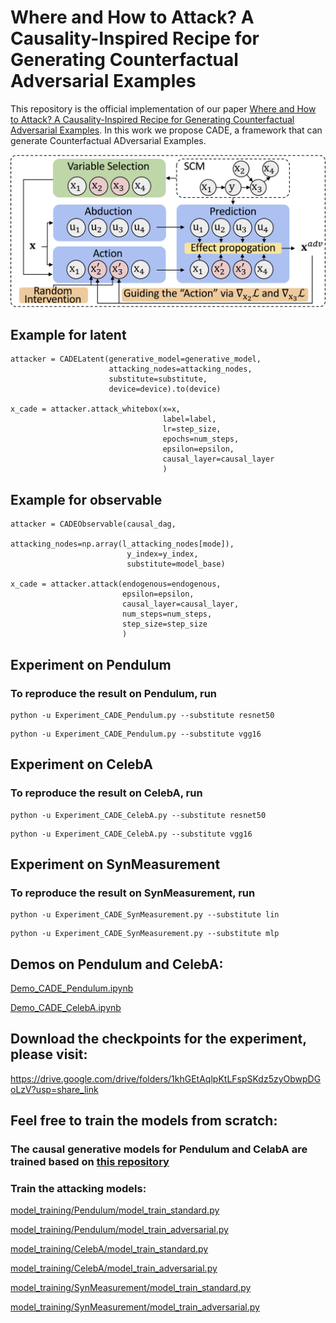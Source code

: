 # Where and How to Attack? A Causality-Inspired Recipe for Generating Counterfactual Adversarial Examples

This repository is the official implementation of our paper [Where and How to Attack? A Causality-Inspired Recipe for Generating Counterfactual Adversarial Examples](https://arxiv.org/abs/2312.13628).
In this work we propose CADE, a framework that can generate Counterfactual ADversarial Examples.

![framework of CADE.](framework.png)

## Example for latent
```
attacker = CADELatent(generative_model=generative_model, 
                      attacking_nodes=attacking_nodes, 
                      substitute=substitute, 
                      device=device).to(device)
                      
x_cade = attacker.attack_whitebox(x=x, 
                                  label=label, 
                                  lr=step_size, 
                                  epochs=num_steps, 
                                  epsilon=epsilon,
                                  causal_layer=causal_layer
                                  )                  
```


## Example for observable
```
attacker = CADEObservable(causal_dag, 
                          attacking_nodes=np.array(l_attacking_nodes[mode]), 
                          y_index=y_index, 
                          substitute=model_base)
                          
x_cade = attacker.attack(endogenous=endogenous, 
                         epsilon=epsilon, 
                         causal_layer=causal_layer,
                         num_steps=num_steps,
                         step_size=step_size
                         )                                                   
```

## Experiment on Pendulum
### To reproduce the result on Pendulum, run 
```
python -u Experiment_CADE_Pendulum.py --substitute resnet50
```

```
python -u Experiment_CADE_Pendulum.py --substitute vgg16
```


## Experiment on CelebA
### To reproduce the result on CelebA, run 
```
python -u Experiment_CADE_CelebA.py --substitute resnet50
```

```
python -u Experiment_CADE_CelebA.py --substitute vgg16
```

## Experiment on SynMeasurement
### To reproduce the result on SynMeasurement, run 
```
python -u Experiment_CADE_SynMeasurement.py --substitute lin
```

```
python -u Experiment_CADE_SynMeasurement.py --substitute mlp
```

## Demos on Pendulum and CelebA:
[Demo_CADE_Pendulum.ipynb](Demo_CADE_Pendulum.ipynb)

[Demo_CADE_CelebA.ipynb](Demo_CADE_CelebA.ipynb)

## Download the checkpoints for the experiment, please visit:

https://drive.google.com/drive/folders/1khGEtAqlpKtLFspSKdz5zyObwpDGoLzV?usp=share_link

## Feel free to train the models from scratch:

### The causal generative models for Pendulum and CelabA are trained based on [this repository](https://github.com/xwshen51/DEAR)

### Train the attacking models:

[model_training/Pendulum/model_train_standard.py](model_training/Pendulum/model_train_standard.py)

[model_training/Pendulum/model_train_adversarial.py](model_training/Pendulum/model_train_adversarial.py)

[model_training/CelebA/model_train_standard.py](model_training/CelebA/model_train_standard.py)

[model_training/CelebA/model_train_adversarial.py](model_training/CelebA/model_train_adversarial.py)

[model_training/SynMeasurement/model_train_standard.py](model_training/SynMeasurement/model_train_standard.py)

[model_training/SynMeasurement/model_train_adversarial.py](model_training/SynMeasurement/model_train_adversarial.py)


